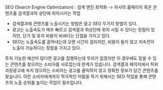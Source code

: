 SEO (Search Engine Optimization) : 검색 엔진 최적화
-> 자사의 홈페이지 혹은 콘텐츠를 검색결과의 상단에 위치시키는 작업

* 검색결과에 콘텐츠를 노출시키는 방법은 광고 SEO 두가지 방법이 있다.
* 광고는 노출속도가 매우 빠르고 검색결과 최상단에 위치 시킬 수 있다는 장점이 있지만, 단가 및 유지 비용이 비싸다는 단점을 가지고 있다.
* SEO는 노출속도를 끌어내는데 오랜 시간이 걸리지만, 비용이 들지 않고  지속전이 노출이 가능하다는 장점을 가지고 있다.

투자 가능한 예산이 많다면 광고를 집행하는데 무리가 없겠지만 이 경우에도 믿을 수 있는 콘텐츠를 찾으려는 소비자를 사로잡는데 한계가 있습니다.
검색결과 페이지에서 허위 과장광고에 속지 않으려는 소비자는 광고를 클릭하지 않고 정확한 정보가 담긴 콘텐츠를 찾습니다.
이런 소비자에게까지 적극적인 어필을 하기 위해서는 SEO 작업을 통해 콘텐츠의 노출 순위를 높이는 작업이 필수입니다. 
